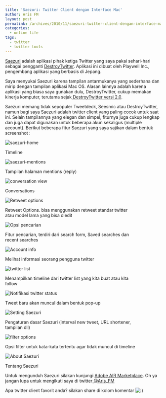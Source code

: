 ```yaml
---
title: 'Saezuri: Twitter Client dengan Interface Mac'
author: Aris FM
layout: post
permalink: /archives/2010/11/saezuri-twitter-client-dengan-interface-mac.html
categories:
  - online life
tags:
  - twitter
  - twitter tools
---
```

[Saezuri][1] adalah aplikasi pihak ketiga Twitter yang saya pakai sehari-hari sebagai pengganti [DestroyTwitter][2]. Aplikasi ini dibuat oleh Playwell Inc., pengembang aplikasi yang berbasis di Jepang. 

Saya menyukai Saezuri karena tampilan antarmukanya yang sederhana dan mirip dengan tampilan aplikasi Mac OS. Alasan lainnya adalah karena aplikasi yang biasa saya gunakan dulu, DestroyTwitter, cukup memakan kinerja komputer, terutama sejak[ DestroyTwitter versi 2.0][3].

Saezuri memang tidak sepopuler Tweetdeck, Seesmic atau DestroyTwitter, namun bagi saya Saezuri adalah twitter client yang paling cocok untuk saat ini. Selain tampilannya yang elegan dan simpel, fiturnya juga cukup lengkap dan juga dapat digunakan untuk beberapa akun sekaligus (multiple account). Berikut beberapa fitur Saezuri yang saya sajikan dalam bentuk screenshot :

<div id="attachment_616" class="wp-caption aligncenter" style="width: 422px">
  <img src="http://i1.wp.com/cekerholic.com/wp-content/uploads/2010/11/saezuri-home.png?fit=412%2C588" alt="saezuri-home" title="saezuri-home" class="size-full wp-image-616" data-recalc-dims="1" /><p class="wp-caption-text">
    Timeline
  </p>
</div>

<!--more-->

<div id="attachment_618" class="wp-caption aligncenter" style="width: 424px">
  <img src="http://i2.wp.com/cekerholic.com/wp-content/uploads/2010/11/saezuri-mentions.png?fit=414%2C587" alt="saezuri-mentions" title="saezuri-mentions" class="size-full wp-image-618" data-recalc-dims="1" /><p class="wp-caption-text">
    Tampilan halaman mentions (reply)
  </p>
</div>

<div id="attachment_614" class="wp-caption aligncenter" style="width: 424px">
  <img src="http://i2.wp.com/cekerholic.com/wp-content/uploads/2010/11/saezuri-conversation.png?fit=414%2C587" alt="conversation view" title="saezuri-conversation" class="size-full wp-image-614" data-recalc-dims="1" /><p class="wp-caption-text">
    Conversations
  </p>
</div>

<div id="attachment_620" class="wp-caption aligncenter" style="width: 424px">
  <img src="http://i0.wp.com/cekerholic.com/wp-content/uploads/2010/11/saezuri-RT.png?fit=414%2C403" alt="Retweet options" title="saezuri-RT" class="size-full wp-image-620" data-recalc-dims="1" /><p class="wp-caption-text">
    Retweet Options. bisa menggunakan retweet standar twitter atau model lama yang bisa diedit
  </p>
</div>

<div id="attachment_621" class="wp-caption aligncenter" style="width: 425px">
  <img src="http://i1.wp.com/cekerholic.com/wp-content/uploads/2010/11/saezuri-search.png?fit=415%2C586" alt="Opsi pencarian" title="saezuri-search" class="size-full wp-image-621" data-recalc-dims="1" /><p class="wp-caption-text">
    Fitur pencarian, terdiri dari search form, Saved searches dan recent searches
  </p>
</div>

<div id="attachment_613" class="wp-caption aligncenter" style="width: 421px">
  <img src="http://i0.wp.com/cekerholic.com/wp-content/uploads/2010/11/saezuri-accInfo.png?fit=411%2C590" alt="Account info" title="saezuri-accInfo" class="size-full wp-image-613" data-recalc-dims="1" /><p class="wp-caption-text">
    Melihat informasi seorang pengguna twitter
  </p>
</div>

<div id="attachment_617" class="wp-caption aligncenter" style="width: 424px">
  <img src="http://i2.wp.com/cekerholic.com/wp-content/uploads/2010/11/saezuri-list.png?fit=414%2C583" alt="twitter list" title="saezuri-list" class="size-full wp-image-617" data-recalc-dims="1" /><p class="wp-caption-text">
    Menampilkan timeline dari twitter list yang kita buat atau kita follow
  </p>
</div>

<div id="attachment_619" class="wp-caption aligncenter" style="width: 336px">
  <img src="http://i1.wp.com/cekerholic.com/wp-content/uploads/2010/11/saezuri-newtweet.png?fit=326%2C155" alt="Notifikasi twitter status" title="saezuri-newtweet" class="size-full wp-image-619" data-recalc-dims="1" /><p class="wp-caption-text">
    Tweet baru akan muncul dalam bentuk pop-up
  </p>
</div>

<div id="attachment_622" class="wp-caption aligncenter" style="width: 423px">
  <img src="http://i0.wp.com/cekerholic.com/wp-content/uploads/2010/11/saezuri-setting.png?fit=413%2C585" alt="Setting Saezuri" title="saezuri-setting" class="size-full wp-image-622" data-recalc-dims="1" /><p class="wp-caption-text">
    Pengaturan dasar Saezuri (interval new tweet, URL shortener, tampilan dll)
  </p>
</div>

<div id="attachment_615" class="wp-caption aligncenter" style="width: 425px">
  <img src="http://i0.wp.com/cekerholic.com/wp-content/uploads/2010/11/saezuri-filter.png?fit=415%2C282" alt="filter options" title="saezuri-filter" class="size-full wp-image-615" data-recalc-dims="1" /><p class="wp-caption-text">
    Opsi filter untuk kata-kata tertentu agar tidak muncul di timeline
  </p>
</div>

<div id="attachment_612" class="wp-caption aligncenter" style="width: 425px">
  <img src="http://i1.wp.com/cekerholic.com/wp-content/uploads/2010/11/saezuri-about.png?fit=415%2C587" alt="About Saezuri" title="saezuri-about" class="size-full wp-image-612" data-recalc-dims="1" /><p class="wp-caption-text">
    Tentang Saezuri
  </p>
</div>

Untuk mengunduh Saezuri silakan kunjungi [Adobe AIR Marketplace][4]. Oh ya jangan lupa untuk mengikuti saya di twitter[ @Aris_FM][5]

Apa twitter client favorit anda? silakan share di kolom komentar <img src='http://i0.wp.com/cekerholic.com/wp-includes/images/smilies/icon_smile.gif?w=604' alt=':)' class='wp-smiley' data-recalc-dims="1" />

 [1]: http://www.playwell.co.jp/saezuri/
 [2]: http://destroytwitter.com/
 [3]: http://cekerholic.com/archives/2010/06/destroytwitter-2-0-segera-datang.html
 [4]: http://www.adobe.com/cfusion/marketplace/index.cfm?event=marketplace.offering&#038;marketplaceid=1&#038;offeringid=16720
 [5]: http://twitter.com/Aris_FM